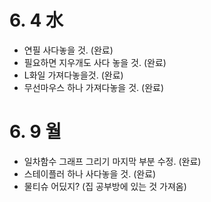 # 6. 4 水
- 연필 사다놓을 것. (완료)
- 필요하면 지우개도 사다 놓을 것. (완료)
- L화일 가져다놓을것. (완료)
- 무선마우스 하나 가져다놓을 것. (완료)

# 6. 9 월
- 일차함수 그래프 그리기 마지막 부분 수정. (완료)
- 스테이플러 하나 사다놓을 것. (완료)
- 물티슈 어딨지? (집 공부방에 있는 것 가져옴)
